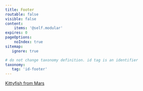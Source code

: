```yaml
---
title: Footer
routable: false
visible: false
content:
    items: '@self.modular'
expires: 0
pageOptions:
    noIndex: true
sitemap:
   ignore: true

# do not change taxonomy definition. id tag is an identifier
taxonomy:
   tag: 'id-footer'
---
```

[Kittyfish from Mars](https://github.com/kittyfishfrommars)